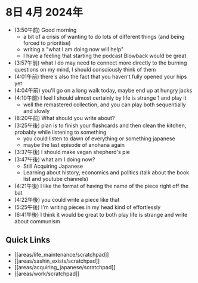 # 8日 4月 2024年
- (3:50午前) Good morning
  - a bit of a crisis of wanting to do lots of different things (and being forced to prioritise)
  - writing a "what I am doing now will help"
  - I have a feeling that starting the podcast Blowback would be great
- (3:57午前) what I do may need to connect more directly to the burning questions on my mind, I should consciously think of them
- (4:01午前) there's also the fact that you haven't fully opened your hips yet
- (4:04午前) you'll go on a long walk today, maybe end up at hungry jacks
- (4:10午前) I feel I should almost certainly by life is strange 1 and play it
  - well the remastered collection, and you can play both sequentially and slowly
- (8:20午前) What should you write about?
- (3:25午後) plan is to finish your flashcards and then clean the kitchen, probably while listening to something
  - you could listen to dawn of everything or something japanese
  - maybe the last episode of anohana again
- (3:37午後) I should make vegan shepherd's pie
- (3:47午後) what am I doing now?
  - Still Acquiring Japanese
  - Learning about history, economics and politics (talk about the book list and youtube channels)
- (4:21午後) I like the format of having the name of the piece right off the bat
- (4:22午後) you could write a piece like that
- (5:25午後) I'm writing pieces in my head kind of effortlessly
- (6:41午後) I think it would be great to both play life is strange and write about communism












 



## Quick Links
- [[areas/life_maintenance/scratchpad]]
- [[areas/sashin_exists/scratchpad]]
- [[areas/acquiring_japanese/scratchpad]]
- [[areas/work/scratchpad]]
